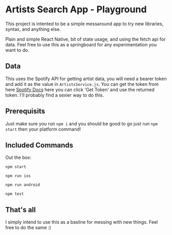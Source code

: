 # Artists Search App - Playground
This project is intented to be a simple messaround app to try new libraries, syntax, and anything else.

Plain and simple React Native, bit of state usage, and using the fetch api for data. Feel free to use this as a springboard for any experimentation you want to do.

## Data
This uses the Spotify API for getting artist data, you will need a bearer token and add it as the value in `ArtistsService.js`. You can get the token from here [Spotify Docs](https://developer.spotify.com/console/get-search-item/?q=tania%20bowra&type=artist&market=&limit=&offset=) here you can click 'Get Token' and use the returned token. I'll probably find a sexier way to do this.

## Prerequisits
Just make sure you run `npm i` and you should be good to go just run `npm start` then your platform command!

## Included Commands
Out the box:

```npm start```

```npm run ios```

```npm run android```

```npm test```

## That's all
I simply intend to use this as a basline for messing with new things. Feel free to do the same :)
